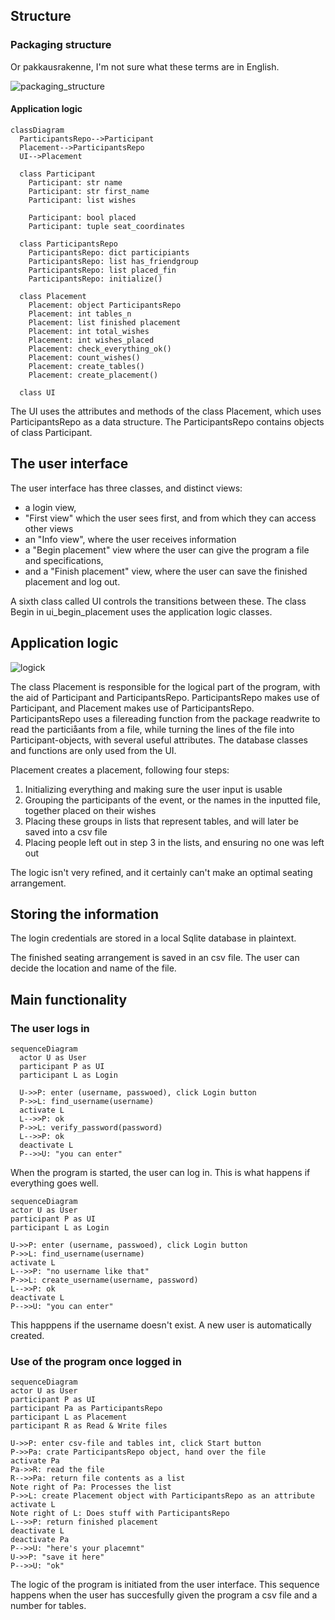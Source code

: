 
## Structure

### Packaging structure
Or pakkausrakenne, I'm not sure what these terms are in English.

![packaging_structure](https://user-images.githubusercontent.com/94612974/166560603-d2c0b919-5ab0-4368-839c-7479ff890acf.png)

#### Application logic
```mermaid
classDiagram
  ParticipantsRepo-->Participant
  Placement-->ParticipantsRepo
  UI-->Placement

  class Participant
    Participant: str name
    Participant: str first_name
    Participant: list wishes

    Participant: bool placed
    Participant: tuple seat_coordinates
    
  class ParticipantsRepo
    ParticipantsRepo: dict participiants
    ParticipantsRepo: list has_friendgroup
    ParticipantsRepo: list placed_fin
    ParticipantsRepo: initialize()
  
  class Placement
    Placement: object ParticipantsRepo
    Placement: int tables_n
    Placement: list finished placement
    Placement: int total_wishes
    Placement: int wishes_placed
    Placement: check_everything_ok()
    Placement: count_wishes()
    Placement: create_tables()
    Placement: create_placement()
    
  class UI
  ```
  The UI uses the attributes and methods of the class Placement, which uses ParticipantsRepo as a data structure. The ParticipantsRepo contains objects of class Participant.

## The user interface
The user interface has three classes, and distinct views:

- a login view,
- "First view" which the user sees first, and from which they can access other views
- an "Info view", where the user receives information
- a "Begin placement" view where the user can give the program a file and specifications,
- and a "Finish placement" view, where the user can save the finished placement and log out.

A sixth class called UI controls the transitions between these. The class Begin in ui_begin_placement uses the application logic classes.

## Application logic

![logick](https://user-images.githubusercontent.com/94612974/166562289-a83cb828-1021-45ab-b08f-fa3a11120fa9.png)

The class Placement is responsible for the logical part of the program, with the aid of Participant and ParticipantsRepo. ParticipantsRepo makes use of Participant, and Placement makes use of ParticipantsRepo. ParticipantsRepo uses a filereading function from the package readwrite to read the particiåants from a file, while turning the lines of the file into Participant-objects, with several useful attributes. The database classes and functions are only used from the UI.

Placement creates a placement, following four steps:

1. Initializing everything and making sure the user input is usable
2. Grouping the participants of the event, or the names in the inputted file, together placed on their wishes
3. Placing these groups in lists that represent tables, and will later be saved into  a csv file
4. Placing people left out in step 3 in the lists, and ensuring no one was left out

The logic isn't very refined, and it certainly can't make an optimal seating arrangement.

## Storing the information
The login credentials are stored in a local Sqlite database in plaintext.

The finished seating arrangement is saved in an csv file. The user can decide the location and name of the file.

## Main functionality
### The user logs in

```mermaid
sequenceDiagram
  actor U as User
  participant P as UI
  participant L as Login
  
  U->>P: enter (username, passwoed), click Login button
  P->>L: find_username(username)
  activate L
  L-->>P: ok
  P->>L: verify_password(password)
  L-->>P: ok
  deactivate L
  P-->>U: "you can enter"
  ```
  When the program is started, the user can log in. This is what happens if everything goes well.
  
  ```mermaid
sequenceDiagram
  actor U as User
  participant P as UI
  participant L as Login
  
  U->>P: enter (username, passwoed), click Login button
  P->>L: find_username(username)
  activate L
  L-->>P: "no username like that"
  P->>L: create_username(username, password)
  L-->>P: ok
  deactivate L
  P-->>U: "you can enter"
  ```
  This happpens if the username doesn't exist. A new user is automatically created.
  
  ### Use of the program once logged in
  
  ```mermaid
  sequenceDiagram
  actor U as User
  participant P as UI
  participant Pa as ParticipantsRepo
  participant L as Placement
  participant R as Read & Write files

  U->>P: enter csv-file and tables int, click Start button
  P->>Pa: crate ParticipantsRepo object, hand over the file
  activate Pa
  Pa->>R: read the file
  R-->>Pa: return file contents as a list
  Note right of Pa: Processes the list
  P->>L: create Placement object with ParticipantsRepo as an attribute
  activate L
  Note right of L: Does stuff with ParticipantsRepo
  L-->>P: return finished placement
  deactivate L
  deactivate Pa
  P-->>U: "here's your placemnt"
  U->>P: "save it here"
  P-->>U: "ok"
```
  
  The logic of the program is initiated from the user interface. This sequence happens when the user has succesfully given the program a csv file and a number for tables.
